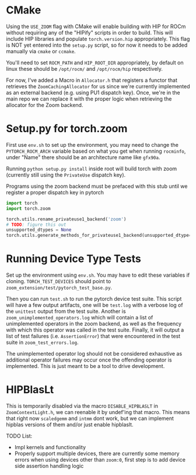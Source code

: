 # CMake

Using the `USE_ZOOM` flag with CMake will enable building with HIP for ROCm without requiring any of the "HIPify" scripts in order to build. This will include HIP libraries and populate `torch.version.hip` appropriately. This flag is NOT yet entered into the `setup.py` script, so for now it needs to be added manually via `cmake` or `ccmake`.

You'll need to set `ROCM_PATH` and `HIP_ROOT_DIR` appropriately, by default on linux these should be `/opt/rocm/` and `/opt/rocm/hip` respectively.

For now, I've added a Macro in `Allocator.h` that registers a functor that retrieves the `ZoomCachingAllocator` for us since we're currently implemented as an external backend (e.g. using PU1 dispatch key). Once, we're in the main repo we can replace it with the proper logic when retrieving the allocator for the Zoom backend.

# Setup.py for torch.zoom
First use `env.sh` to set up the environment, you may need to change the `PYTORCH_ROCM_ARCH` variable based on what you get when running `rocminfo`, under "Name" there should be an architecture name like `gfx90a`.

Running `python setup.py install` inside root will build torch with zoom (currently still using the `PrivateUse` dispatch key).

Programs using the zoom backend must be prefaced with this stub until we register a proper dispatch key in pytorch

```python
import torch
import torch.zoom

torch.utils.rename_privateuse1_backend('zoom')
# TODO: figure this out
unsupported_dtypes = None
torch.utils.generate_methods_for_privateuse1_backend(unsupported_dtype=unsupported_dtypes)
```

# Running Device Type Tests
Set up the environment using `env.sh`. You may have to edit these variables if cloning. `TORCH_TEST_DEVICES` should point to `zoom_extension/test/pytorch_test_base.py`.

Then you can run `test.sh` to run the pytorch device test suite. This script will have a few output artifacts, one will be `test.log` with a verbose log of the `unittest` output from the test suite. Another is `zoom_unimplemented_operators.log` which will contain a list of unimplemented operators in the zoom backend, as well as the frequency with which this operator was called in the test suite. Finally, it will output a list of test failures (i.e. `AssertionError`) that were encountered in the test suite in `zoom_test_errors.log`.

The unimplemented operator log should not be considered exhaustive as additional operator failures may occur once the offending operator is implemented. This is just meant to be a tool to drive development.

# HIPBlasLt

This is temporarily disabled via the macro `DISABLE_HIPBLASLT` in `ZoomContextLight.h`, we can reenable it by undef'ing that macro. This means that right now `scaledgemm` and `intmm` dont work, but we can implement hipblas versions of them and/or just enable hipblaslt.

TODO List:

- Impl kernels and functionality
- Properly support multiple devices, there are currently some memory errors when using devices other than `zoom:0`, first step is to add device side assertion handling logic